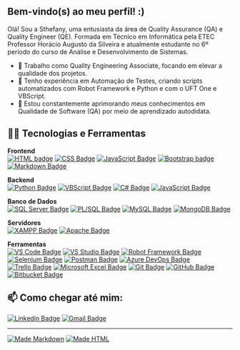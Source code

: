 ## Bem-vindo(s) ao meu perfil! :)  

Olá! Sou a Sthefany, uma entusiasta da área de Quality Assurance (QA) e Quality Engineer (QE). Formada em Técnico em Informática pela ETEC Professor Horácio Augusto da Silveira e atualmente estudante no 6º período do curso de Análise e Desenvolvimento de Sistemas.

- :briefcase: Trabalho como Quality Engineering Associate, focando em elevar a qualidade dos projetos.
- :robot: Tenho experiência em Automação de Testes, criando scripts automatizados com Robot Framework e Python e com o UFT One e VBScript.
- :dart: Estou constantemente aprimorando meus conhecimentos em Qualidade de Software (QA) por meio de aprendizado autodidata.

## :woman_technologist:	 Tecnologias e Ferramentas  

**Frontend**  
[![HTML badge](https://img.shields.io/badge/HTML-5C2D91?style=for-the-badge&logo=html5&logoColor=white)](https://github.com/sthefanyricardo)
[![CSS Badge](https://img.shields.io/badge/CSS-5C2D91?style=for-the-badge&logo=css3&logoColor=white)](https://github.com/sthefanyricardo)
[![JavaScript Badge](https://img.shields.io/badge/JavaScript-5C2D91?style=for-the-badge&logo=javascript&logoColor=white)](https://github.com/sthefanyricardo) 
[![Bootstrap badge](https://img.shields.io/badge/Bootstrap-5C2D91?style=for-the-badge&logo=bootstrap&logoColor=white)](https://github.com/sthefanyricardo)
[![Markdown Badge](https://img.shields.io/badge/Markdown-5C2D91?style=for-the-badge&logo=markdown&logoColor=white)](https://github.com/sthefanyricardo)  

**Backend**  
[![Python Badge](https://img.shields.io/badge/PYTHON-5C2D91?style=for-the-badge&logo=python&logoColor=white)](https://github.com/sthefanyricardo)
[![VBScript Badge](https://img.shields.io/badge/VBScript-5C2D91?style=for-the-badge&logo=Microsoft&logoColor=white)](https://github.com/sthefanyricardo)
[![C# Badge](https://img.shields.io/badge/C%23-5C2D91?style=for-the-badge&logo=c-sharp&logoColor=white)](https://github.com/sthefanyricardo)
[![JavaScript Badge](https://img.shields.io/badge/JavaScript-5C2D91?style=for-the-badge&logo=JavaScript&logoColor=white)](https://github.com/sthefanyricardo)

**Banco de Dados**  
[![SQL Server Badge](https://img.shields.io/badge/Microsoft%20SQL%20Sever-5C2D91?style=for-the-badge&logo=microsoft%20sql%20server&logoColor=white)](https://github.com/sthefanyricardo)
[![PL/SQL Badge](https://img.shields.io/badge/PL/SQ-5C2D91?style=for-the-badge&logo=oracle&logoColor=white)](https://github.com/sthefanyricardo)
[![MySQL Badge](https://img.shields.io/badge/MySQL-5C2D91?style=for-the-badge&logo=mysql&logoColor=white)](https://github.com/sthefanyricardo)
[![MongoDB Badge](https://img.shields.io/badge/MONGO%20DB-5C2D91?style=for-the-badge&logo=mongodb&code&logoColor=white)](https://github.com/sthefanyricardo)  

**Servidores**  
[![XAMPP Badge](https://img.shields.io/badge/Xampp-5C2D91?style=for-the-badge&logo=xampp&logoColor=white)](https://github.com/sthefanyricardo)
[![Apache Badge](https://img.shields.io/badge/apache-5C2D91?style=for-the-badge&logo=apache&logoColor=white)](https://github.com/sthefanyricardo)  

**Ferramentas**  
[![VS Code Badge](https://img.shields.io/badge/Visual_Studio_Code-5C2D91?style=for-the-badge&logo=visual%20studio%20code&logoColor=white)](https://github.com/sthefanyricardo)
[![VS Studio Badge](https://img.shields.io/badge/Visual_Studio-5C2D91?style=for-the-badge&logo=visual%20studio&logoColor=white)](https://github.com/sthefanyricardo)
[![Robot Framework Badge](https://img.shields.io/badge/robot%20framework-5C2D91?style=for-the-badge&logo=robot-framework&logoColor=white)](https://github.com/sthefanyricardo)
[![Selenium Badge](https://img.shields.io/badge/SELENIUN-5C2D91?style=for-the-badge&logo=SELENIUM&code&logoColor=white)](https://github.com/sthefanyricardo)
[![Postman Badge](https://img.shields.io/badge/POSTMAN-5C2D91?style=for-the-badge&logo=POSTMAN&code&logoColor=white)](https://github.com/sthefanyricardo)
[![Azure DevOps Badge](https://img.shields.io/badge/AZURE%20DEVOPS-5C2D91?style=for-the-badge&logo=azure-devops&logoColor=white)](https://github.com/sthefanyricardo)
[![Trello Badge](https://img.shields.io/badge/TRELLO-5C2D91?style=for-the-badge&logo=TRELLO&code&logoColor=white)](https://github.com/sthefanyricardo)
[![Microsoft Excel Badge](https://img.shields.io/badge/Microsoft%20Excel-5C2D91?style=for-the-badge&logo=Microsoft%20Excel&code&logoColor=white)](https://github.com/sthefanyricardo)
[![Git Badge](https://img.shields.io/badge/Git-5C2D91?style=for-the-badge&logo=git&logoColor=white)](https://github.com/sthefanyricardo)
[![GitHub Badge](https://img.shields.io/badge/GitHub-5C2D91?style=for-the-badge&logo=github&logoColor=white)](https://github.com/sthefanyricardo)
[![Bitbucket Badge](https://img.shields.io/badge/Bitbucket-5C2D91?style=for-the-badge&logo=bitbucket&logoColor=white)](https://github.com/sthefanyricardo)  

## :mailbox: Como chegar até mim:  
[![Linkedin Badge](https://img.shields.io/badge/linkedin-5C2D91?&style=for-the-badge&logo=linkedin&logoColor=white&link=https://www.linkedin.com/in/sthefanyricardo/)](https://www.linkedin.com/in/sthefanyricardo/)
[![Gmail Badge](https://img.shields.io/badge/Gmail-5C2D91?style=for-the-badge&logo=gmail&logoColor=white&link=mailto:s.albuquerque@aluno.ifsp.edu.br)](mailto:s.albuquerque@aluno.ifsp.edu.br)

---

[![Made Markdown](https://img.shields.io/badge/-Made%20with%20Markdown-5C2D91?style=flat-square&logo=markdown&logoColor=white)](https://github.com/sthefanyricardo) 
[![Made HTML](https://img.shields.io/badge/-Made%20with%20HTML-5C2D91?style=flat-square&logo=html5&logoColor=white)](https://github.com/sthefanyricardo)

<!--
**sthefanyricardo/sthefanyricardo** is a ✨ _special_ ✨ repository because its `README.md` (this file) appears on your GitHub profile.

Here are some ideas to get you started:

- 🔭 I’m currently working on ...
- 🌱 I’m currently learning ...
- 👯 I’m looking to collaborate on ...
- 🤔 I’m looking for help with ...
- 💬 Ask me about ...
- 📫 How to reach me: ...
- 😄 Pronouns: ...
- ⚡ Fun fact: ...
-->
